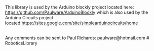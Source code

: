 
This library is used by the Arduino blockly project located here: https://github.com/Paulware/ArduinoBlockly  which is also used by the Arduino Circuits 
project located:https://sites.google.com/site/simplearduinocircuits/home

<br>
Any comments can be sent to Paul Richards: paulware@hotmail.com 
# RoboticsLibrary
